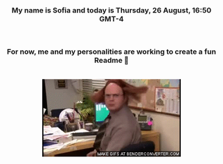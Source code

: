 


<div align="center">
<h3 >My name is Sofia and today is Thursday, 26 August, 16:50 GMT-4</h3><br>
<h3 >For now, me and my personalities are working to create a fun Readme 👋
</h3><br>
<img src='img/dwight.gif' alt='working...'/>
</div>
